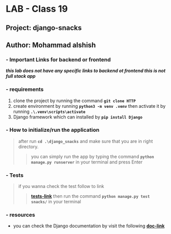# LAB - Class 19
## Project: django-snacks
## Author: Mohammad alshish

### - Important Links for backend or frontend 
***this lab does not have any specific links to backend ot frontend this is not full stack app***

### - requirements
1. clone the project by running the command **`git clone HTTP`**
2. create environment by running **`python3 -m venv .venv`** then activate it by running **`.\.venv\scripts\activate`**
3. Django framework which can installed by **`pip install Django`**

### - How to initialize/run the application
> after run **`cd .\django_snacks`** and make sure that you are in right directory.
> > you can simply run the app by typing the command **`python manage.py runserver`** in your terminal and press Enter

### - Tests
> if you wanna check the test follow to link
> >**[tests-link](django_snacks/snacks/tests.py)** then run the command **`python manage.py test snacks/`** in your terminal

### - resources
- you can check the Django documentation by visit the following **[doc-link](https://docs.djangoproject.com/en/4.0/)**


